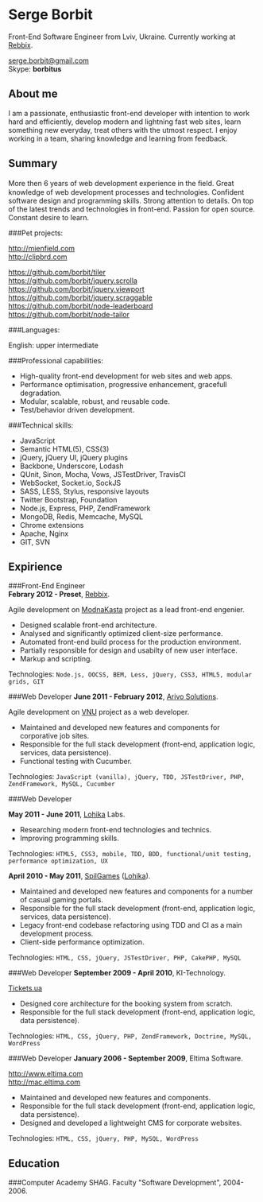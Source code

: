 Serge Borbit
============

Front-End Software Engineer from Lviv, Ukraine. Currently working at [Rebbix](https://www.facebook.com/rebbix.company).

serge.borbit@gmail.com  
Skype: **borbitus**

About me
--------

I am a passionate, enthusiastic front-end developer with intention to work hard and efficiently, develop modern and lightning fast web sites, learn something new everyday, treat others with the utmost respect. I enjoy working in a team, sharing knowledge and learning from feedback.

Summary
-------

More then 6 years of web development experience in the ﬁeld. Great knowledge of web development processes and technologies. Confident software design and programming skills. Strong attention to details. On top of the latest trends and technologies in front-end. Passion for open source. Constant desire to learn.

###Pet projects:

http://mienfield.com  
http://clipbrd.com  

https://github.com/borbit/tiler  
https://github.com/borbit/jquery.scrolla  
https://github.com/borbit/jquery.viewport  
https://github.com/borbit/jquery.scraggable  
https://github.com/borbit/node-leaderboard  
https://github.com/borbit/node-tailor

###Languages:

English: upper intermediate  

###Professional capabilities:

- High-quality front-end development for web sites and web apps.
- Performance optimisation, progressive enhancement, gracefull degradation.
- Modular, scalable, robust, and reusable code.
- Test/behavior driven development.

###Technical skills:

- JavaScript
- Semantic HTML(5), CSS(3)
- jQuery, jQuery UI, jQuery plugins
- Backbone, Underscore, Lodash
- QUnit, Sinon, Mocha, Vows, JSTestDriver, TravisCI
- WebSocket, Socket.io, SockJS
- SASS, LESS, Stylus, responsive layouts
- Twitter Bootstrap, Foundation
- Node.js, Express, PHP, ZendFramework
- MongoDB, Redis, Memcache, MySQL
- Chrome extensions
- Apache, Nginx
- GIT, SVN

Expirience
----------

###Front-End Engineer  
**Febrary 2012 - Preset**, [Rebbix](https://www.facebook.com/rebbix.company).

Agile development on [ModnaKasta](http://modnakasta.ua) project as a lead front-end engenier.

- Designed scalable front-end architecture.
- Analysed and significantly optimized client-size performance.
- Automated front-end build process for the production environment.
- Partially responsible for design and usabilty of new user interface.
- Markup and scripting.

Technologies: `Node.js, OOCSS, BEM, Less, jQuery, CSS3, HTML5, modular grids, GIT`

###Web Developer
**June 2011 - February 2012**, [Arivo Solutions](http://www.arivosolutions.com/).

Agile development on [VNU](http://vnu.nl) project as a web developer.

- Maintained and developed new features and components for corporative job sites.
- Responsible for the full stack development (front-end, application logic, services, data persistence).
- Functional testing with Cucumber.

Technologies: `JavaScript (vanilla), jQuery, TDD, JSTestDriver, PHP, ZendFramework, MySQL, Cucumber`

###Web Developer

**May 2011 - June 2011**, [Lohika](http://www.lohika.com/) Labs.

- Researching modern front-end technologies and technics.  
- Improving programming skills.

Technologies: `HTML5, CSS3, mobile, TDD, BDD, functional/unit testing, performance optimization, UX`

**April 2010 - May 2011**, [SpilGames](http://spilgames.com) ([Lohika](http://www.lohika.com/)).

- Maintained and developed new features and components for a number of casual gaming portals.
- Responsible for the full stack development (front-end, application logic, services, data persistence).
- Legacy front-end codebase refactoring using TDD and CI as a main development process.
- Client-side performance optimization.

Technologies: `HTML, CSS, jQuery, JSTestDriver, PHP, CakePHP, MySQL`

###Web Developer
**September 2009 - April 2010**, KI-Technology.

[Tickets.ua](http://tickets.ua)

- Designed core architecture for the booking system from scratch.
- Responsible for the full stack development (front-end, application logic, data persistence).

Technologies: `HTML, CSS, jQuery, PHP, ZendFramework, Doctrine, MySQL, WordPress`

###Web Developer
**January 2006 - September 2009**, Eltima Software.

http://www.eltima.com  
http://mac.eltima.com

- Maintained and developed new features and components.
- Responsible for the full stack development (front-end, application logic, data persistence).
- Designed and developed a lightweight CMS for corporate websites.

Technologies: `HTML, CSS, jQuery, PHP, MySQL, WordPress`

Education
---------

###Computer Academy SHAG.
Faculty "Software Development", 2004-2006.
